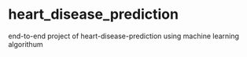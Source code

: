 # heart_disease_prediction
end-to-end project of heart-disease-prediction using machine learning algorithum
